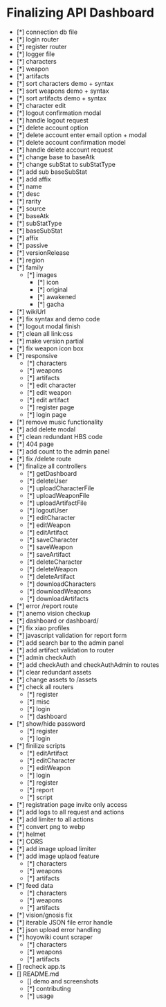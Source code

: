 # Finalizing API Dashboard
- [*] connection db file
- [*] login router
- [*] register router
- [*] logger file
- [*] characters
- [*] weapon
- [*] artifacts
- [*] sort characters demo + syntax
- [*] sort weapons demo + syntax
- [*] sort artifacts demo + syntax
- [*] character edit
- [*] logout confirmation modal
- [*] handle logout request
- [*] delete account option
- [*] delete account enter email option + modal
- [*] delete account confirmation model
- [*] handle delete account request
- [*] change base to baseAtk
- [*] change subStat to subStatType
- [*] add sub baseSubStat
- [*] add affix
- [*] name
- [*] desc
- [*] rarity
- [*] source
- [*] baseAtk
- [*] subStatType
- [*] baseSubStat
- [*] affix
- [*] passive
- [*] versionRelease
- [*] region
- [*] family
    - [*] images
        - [*] icon
        - [*] original
        - [*] awakened
        - [*] gacha
- [*] wikiUrl
- [*] fix syntax and demo code
- [*] logout modal finish
- [*] clean all link:css
- [*] make version partial
- [*] fix weapon icon box
- [*] responsive
    - [*] characters
    - [*] weapons
    - [*] artifacts
    - [*] edit character
    - [*] edit weapon
    - [*] edit artifact
    - [*] register page
    - [*] login page
- [*] remove music functionality
- [*] add delete modal
- [*] clean redundant HBS code
- [*] 404 page
- [*] add count to the admin panel
- [*] fix /delete route
- [*] finalize all controllers
    - [*] getDashboard
    - [*] deleteUser
    - [*] uploadCharacterFile
    - [*] uploadWeaponFile
    - [*] uploadArtifactFile
    - [*] logoutUser
    - [*] editCharacter
    - [*] editWeapon
    - [*] editArtifact
    - [*] saveCharacter
    - [*] saveWeapon
    - [*] saveArtifact
    - [*] deleteCharacter
    - [*] deleteWeapon
    - [*] deleteArtifact
    - [*] downloadCharacters
    - [*] downloadWeapons
    - [*] downloadArtifacts
- [*] error /report route
- [*] anemo vision checkup
- [*] dashboard or dashboard/
- [*] fix xiao profiles
- [*] javascript validation for report form 
- [*] add search bar to the admin panel
- [*] add artifact validation to router
- [*] admin checkAuth
- [*] add checkAuth and checkAuthAdmin to routes
- [*] clear redundant assets
- [*] change assets to /assets
- [*] check all routers
    - [*] register
    - [*] misc
    - [*] login
    - [*] dashboard
- [*] show/hide password
    - [*] register
    - [*] login
- [*] finilize scripts
    - [*] editArtifact
    - [*] editCharacter
    - [*] editWeapon
    - [*] login
    - [*] register
    - [*] report
    - [*] script
- [*] registration page invite only access
- [*] add logs to all request and actions
- [*] add limiter to all actions
- [*] convert png to webp
- [*] helmet
- [*] CORS
- [*] add image upload limiter
- [*] add image uplaod feature
    - [*] characters
    - [*] weapons
    - [*] artifacts
- [*] feed data
    - [*] characters
    - [*] weapons
    - [*] artifacts
- [*] vision/gnosis fix
- [*] iterable JSON file error handle
- [*] json upload error handling
- [*] hoyowiki count scraper
    - [*] characters
    - [*] weapons
    - [*] artifacts
- [] recheck app.ts
- [] README.md
    - [] demo and screenshots
    - [*] contributing
    - [*] usage 
